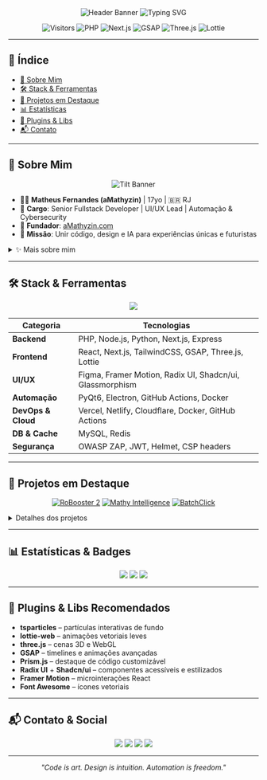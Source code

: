 <!-- README.md - aMathyzin / Matheus Fernandes -->

<div align="center">
  <!-- Header Banner with Neon Cyberpunk Wave (padded) -->
  <img src="https://capsule-render.vercel.app/api?type=wave&color=0:0a192f,100:00d4ff&height=180&section=header&text=aMathyzin&fontSize=60&fontColor=10FFD0&animation=fadeIn&padding=20" alt="Header Banner" />
  <!-- Particle Background Effect via tsparticles -->
  <script src="https://cdn.jsdelivr.net/npm/tsparticles@2/tsparticles.bundle.min.js"></script>
  <div id="tsparticles" style="position:absolute;width:100%;height:180px;top:0;left:0;"></div>
  <script>
    tsParticles.load("tsparticles", {
      fpsLimit: 60,
      particles: { number: { value: 50 }, size: { value: 3 }, move: { speed: 1 } },
    });
  </script>
  <!-- Animated Typing SVG (expanded width) -->
  <img src="https://readme-typing-svg.demolab.com?font=Orbitron&size=28&duration=4000&pause=1000&color=10FFD0&center=true&vCenter=true&width=900&lines=Matheus+Fernandes+%7C+Senior+Fullstack+Dev;UI%2FUX+Visionary+%7C+AI+%26+Automation+Specialist;Building+the+Future+with+Code+%26+Design" alt="Typing SVG" />
</div>

<p align="center">
  <img src="https://visitor-badge.laobi.icu/badge?page_id=aMathyzin.aMathyzin&color=00D4FF&style=flat-square" alt="Visitors" />
  <img src="https://img.shields.io/badge/PHP-95%25-777BB4?style=flat-square&logo=php&logoColor=white" alt="PHP" />
  <img src="https://img.shields.io/badge/Next.js-90%25-000000?style=flat-square&logo=nextdotjs&logoColor=white" alt="Next.js" />
  <img src="https://img.shields.io/badge/GSAP-85%25-88CE02?style=flat-square&logo=greensock&logoColor=white" alt="GSAP" />
  <img src="https://img.shields.io/badge/Three.js-80%25-000000?style=flat-square&logo=threejs&logoColor=white" alt="Three.js" />
  <img src="https://img.shields.io/badge/Lottie-75%25-FF2D55?style=flat-square&logo=lottiefiles&logoColor=white" alt="Lottie" />
</p>

---

## 📑 Índice

- [🌌 Sobre Mim](#-sobre-mim)  
- [🛠️ Stack & Ferramentas](#️-stack--ferramentas)  
- [🚀 Projetos em Destaque](#-projetos-em-destaque)  
- [📊 Estatísticas](#-estatísticas)  
- [🔌 Plugins & Libs](#-plugins--libs)  
- [📬 Contato](#-contato)  

---

## 🌌 Sobre Mim

<div align="center">
  <img src="https://capsule-render.vercel.app/api?type=tilt&color=0:0a192f,100:00d4ff&height=150&section=header&text=Matheus+Fernandes&fontSize=40&fontColor=10FFD0" alt="Tilt Banner" />
</div>

- 🧑‍💻 **Matheus Fernandes (aMathyzin)** | 17yo | 🇧🇷 RJ  
- 💼 **Cargo**: Senior Fullstack Developer | UI/UX Lead | Automação & Cybersecurity  
- 🏢 **Fundador**: [aMathyzin.com](https://amathyzin.com)  
- 🎯 **Missão**: Unir código, design e IA para experiências únicas e futuristas  

<details>
  <summary>✨ Mais sobre mim</summary>
  - 🚀 Apaixonado por interfaces high-tech, 3D e microinterações.  
  - 🤖 Integrador de IA generativa em produtos reais.  
  - 📈 Mentalidade de startup: pensar grande, entregar rápido, iterar sempre.  
</details>

---

## 🛠️ Stack & Ferramentas

<p align="center">
  <img src="https://skillicons.dev/icons?i=php,python,typescript,nextjs,react,tailwindcss,pyqt6,electron,figma,git,mysql" />
</p>

| Categoria        | Tecnologias                                                   |
|------------------|---------------------------------------------------------------|
| **Backend**      | PHP, Node.js, Python, Next.js, Express                       |
| **Frontend**     | React, Next.js, TailwindCSS, GSAP, Three.js, Lottie          |
| **UI/UX**        | Figma, Framer Motion, Radix UI, Shadcn/ui, Glassmorphism      |
| **Automação**    | PyQt6, Electron, GitHub Actions, Docker                     |
| **DevOps & Cloud** | Vercel, Netlify, Cloudflare, Docker, GitHub Actions       |
| **DB & Cache**   | MySQL, Redis                                                  |
| **Segurança**    | OWASP ZAP, JWT, Helmet, CSP headers                           |

---

## 🚀 Projetos em Destaque

<p align="center">
  <a href="https://amathyzin.com/downloads/arquivos/robooster2.html"><img src="https://img.shields.io/badge/RoBooster%202-🚀-00D4FF?style=for-the-badge" alt="RoBooster 2" /></a>
  <a href="https://mathy-inteligence.xyz"><img src="https://img.shields.io/badge/Mathy%20Intelligence-🤖-004AAD?style=for-the-badge" alt="Mathy Intelligence" /></a>
  <a href="https://amathyzin.com"><img src="https://img.shields.io/badge/BatchClick-⚙️-212121?style=for-the-badge" alt="BatchClick" /></a>
</p>

<details>
  <summary>Detalhes dos projetos</summary>

| Projeto                | Descrição                                                               | Stack                            | Link                                                                 |
|------------------------|-------------------------------------------------------------------------|----------------------------------|----------------------------------------------------------------------|
| **RoBooster 2**        | Otimizador avançado para Roblox com UI premium e analytics em tempo real | Python, PyQt6, .NET, TailwindCSS | [Demo](https://amathyzin.com/downloads/arquivos/robooster2.html)      |
| **Mathy Intelligence** | Plataforma de IA escalável com busca web e UI dinâmica                  | Next.js, React, Node.js, MySQL   | [Acesse](https://mathy-inteligence.xyz)                              |
| **BatchClick**         | Ferramenta de otimização Windows em batch com UI em terminal            | Batch Script, Shell              | [GitHub](https://github.com/aMathyzin/batchclick)                    |
| **Discord Sales Bot**  | Bot de vendas com Pix/Discord e painel interativo                       | Node.js, Discord.js, TailwindCSS | [Repositório](https://github.com/aMathyzin/bot-vendas)               |
| **Portfolio UI/UX**    | Site portfólio interativo com GSAP, glassmorphism e dark theme          | Next.js, React, TailwindCSS, GSAP| [Visitar](https://amathyzin.com)                                     |

</details>

---

## 📊 Estatísticas & Badges

<p align="center">
  <img src="https://github-readme-stats.vercel.app/api?username=aMathyzin&show_icons=true&theme=dark&border_color=10FFD0" />
  <img src="https://github-readme-streak-stats.herokuapp.com/?user=aMathyzin&theme=dark&hide_border=true" />
  <img src="https://github-profile-trophy.vercel.app/?username=aMathyzin&theme=onedark&row=1&column=5" />
</p>

---

## 🔌 Plugins & Libs Recomendados

- **tsparticles** – partículas interativas de fundo  
- **lottie-web** – animações vetoriais leves  
- **three.js** – cenas 3D e WebGL  
- **GSAP** – timelines e animações avançadas  
- **Prism.js** – destaque de código customizável  
- **Radix UI** + **Shadcn/ui** – componentes acessíveis e estilizados  
- **Framer Motion** – microinterações React  
- **Font Awesome** – ícones vetoriais  

---

## 📬 Contato & Social

<p align="center">
  <a href="mailto:contato@amathyzin.com"><img src="https://img.shields.io/badge/Email-contato@amathyzin.com-D14836?style=flat-square&logo=gmail" /></a>
  <a href="https://linkedin.com/in/aMathyzin"><img src="https://img.shields.io/badge/LinkedIn-Matheus-0A66C2?style=flat-square&logo=linkedin" /></a>
  <a href="https://twitter.com/aMathyzin"><img src="https://img.shields.io/badge/X-@aMathyzin-1DA1F2?style=flat-square&logo=x" /></a>
  <a href="https://discord.gg/amathyzin"><img src="https://img.shields.io/badge/Discord-Community-5865F2?style=flat-square&logo=discord" /></a>
</p>

---

<p align="center">
  <em>"Code is art. Design is intuition. Automation is freedom."</em>
</p>
